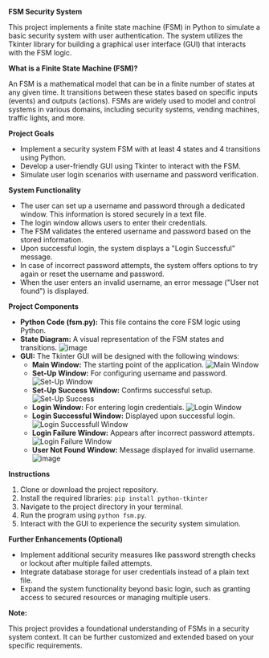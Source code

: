 **FSM Security System**

This project implements a finite state machine (FSM) in Python to simulate a basic security system with user authentication. The system utilizes the Tkinter library for building a graphical user interface (GUI) that interacts with the FSM logic.

**What is a Finite State Machine (FSM)?**

An FSM is a mathematical model that can be in a finite number of states at any given time. It transitions between these states based on specific inputs (events) and outputs (actions). FSMs are widely used to model and control systems in various domains, including security systems, vending machines, traffic lights, and more.

**Project Goals**

* Implement a security system FSM with at least 4 states and 4 transitions using Python.
* Develop a user-friendly GUI using Tkinter to interact with the FSM.
* Simulate user login scenarios with username and password verification.

**System Functionality**

* The user can set up a username and password through a dedicated window. This information is stored securely in a text file.
* The login window allows users to enter their credentials.
* The FSM validates the entered username and password based on the stored information.
* Upon successful login, the system displays a "Login Successful" message.
* In case of incorrect password attempts, the system offers options to try again or reset the username and password.
* When the user enters an invalid username, an error message ("User not found") is displayed.

**Project Components**

* **Python Code (fsm.py):** This file contains the core FSM logic using Python.
* **State Diagram:** A visual representation of the FSM states and transitions.
![image](https://github.com/divyasharma0304/Security-System/assets/108946390/5d7e6d39-a518-4d30-8852-2309b47065ef)
* **GUI:** The Tkinter GUI will be designed with the following windows:
    * **Main Window:** The starting point of the application.
      ![Main Window](https://github.com/divyasharma0304/Security-System/assets/108946390/91a80690-6947-45d9-aaad-bfca378e7f05)
    * **Set-Up Window:** For configuring username and password.
      ![Set-Up Window](https://github.com/divyasharma0304/Security-System/assets/108946390/de615b76-9065-4a68-ba42-7f9b4c09117e)
    * **Set-Up Success Window:** Confirms successful setup.
      ![Set-Up Success](https://github.com/divyasharma0304/Security-System/assets/108946390/9c890206-4848-437e-8bd6-415d0245b008)
    * **Login Window:** For entering login credentials.
      ![Login Window](https://github.com/divyasharma0304/Security-System/assets/108946390/d090c91a-5c16-45c4-bb27-9fdf33f8b0a3)
    * **Login Successful Window:** Displayed upon successful login.
      ![Login Successfull Window](https://github.com/divyasharma0304/Security-System/assets/108946390/3ac67eaf-ea72-41b9-b2ef-7dfc7e155c13)
    * **Login Failure Window:** Appears after incorrect password attempts.
      ![Login Failure Window](https://github.com/divyasharma0304/Security-System/assets/108946390/48da97c2-6a7e-4dbd-8707-833139a59619)
    * **User Not Found Window:** Message displayed for invalid username.
      ![image](https://github.com/divyasharma0304/Security-System/assets/108946390/5ef59d80-2866-4c2a-91f8-bd74867ee0fb)


**Instructions**

1. Clone or download the project repository.
2. Install the required libraries: `pip install python-tkinter`
3. Navigate to the project directory in your terminal.
4. Run the program using `python fsm.py`.
5. Interact with the GUI to experience the security system simulation.

**Further Enhancements (Optional)**

* Implement additional security measures like password strength checks or lockout after multiple failed attempts.
* Integrate database storage for user credentials instead of a plain text file.
* Expand the system functionality beyond basic login, such as granting access to secured resources or managing multiple users.

**Note:**

This project provides a foundational understanding of FSMs in a security system context. It can be further customized and extended based on your specific requirements.
